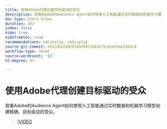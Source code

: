 ```yaml
---
title: 使用Adobe代理创建目标驱动的受众
description: 观看Adobe的Audience Agent如何使用人工智能通过实时数据和机器学习模型创建精确、目标驱动的受众。
doc-type: Short Video
duration: 282
index: false
hide: true
hidefromtoc: true
recommendations: noCatalog, noDisplay
source-git-commit: e52cdba2a9203497d97cbd1e75c81e3e4e556ac4
workflow-type: tm+mt
source-wordcount: '52'
ht-degree: 0%

---
```



# 使用Adobe代理创建目标驱动的受众

观看Adobe的Audience Agent如何使用人工智能通过实时数据和机器学习模型创建精确、目标驱动的受众。

<!-- 62_S653_3442539_281_goaldriven-audience-creation-with-adobe-agents -->
>[!VIDEO](https://video.tv.adobe.com/v/3458193/?learn=on&enablevpops=true)

